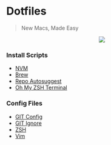 # Dotfiles

> New Macs, Made Easy

<div style="text-align:center;">
    <img src ="https://media.giphy.com/media/jzaZ23z45UxK8/giphy.gif" />
</div>

### Install Scripts

* [NVM](./scripts/node.sh)
* [Brew](./scripts/brews.sh)
* [Repo Autosuggest](./scripts/repos.sh)
* [Oh My ZSH Terminal](./scripts/terminal.sh)

### Config Files

* [GIT Config](./dot.gitconfig)
* [GIT Ignore](./dot.gitignore)
* [ZSH](./dot.zshrc)
* [Vim](./dot.vimrc)